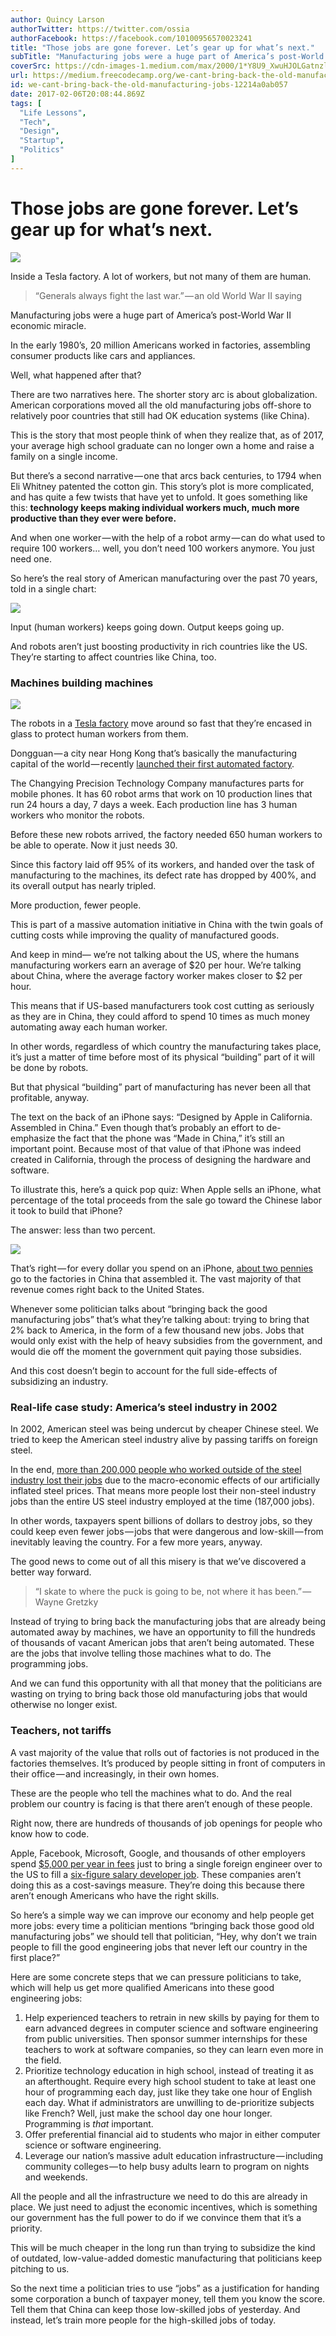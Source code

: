 ```yaml
---
author: Quincy Larson
authorTwitter: https://twitter.com/ossia
authorFacebook: https://facebook.com/10100956570023241
title: "Those jobs are gone forever. Let’s gear up for what’s next."
subTitle: "Manufacturing jobs were a huge part of America’s post-World War II economic miracle...."
coverSrc: https://cdn-images-1.medium.com/max/2000/1*Y8U9_XwuHJOLGatnzltJ1g.jpeg
url: https://medium.freecodecamp.org/we-cant-bring-back-the-old-manufacturing-jobs-12214a0ab057
id: we-cant-bring-back-the-old-manufacturing-jobs-12214a0ab057
date: 2017-02-06T20:08:44.869Z
tags: [
  "Life Lessons",
  "Tech",
  "Design",
  "Startup",
  "Politics"
]
---
```

# Those jobs are gone forever. Let’s gear up for what’s next.







![](https://cdn-images-1.medium.com/max/2000/1*Y8U9_XwuHJOLGatnzltJ1g.jpeg)

Inside a Tesla factory. A lot of workers, but not many of them are human.







> “Generals always fight the last war.” — an old World War II saying

Manufacturing jobs were a huge part of America’s post-World War II economic miracle.

In the early 1980’s, 20 million Americans worked in factories, assembling consumer products like cars and appliances.

Well, what happened after that?

There are two narratives here. The shorter story arc is about globalization. American corporations moved all the old manufacturing jobs off-shore to relatively poor countries that still had OK education systems (like China).

This is the story that most people think of when they realize that, as of 2017, your average high school graduate can no longer own a home and raise a family on a single income.

But there’s a second narrative — one that arcs back centuries, to 1794 when Eli Whitney patented the cotton gin. This story’s plot is more complicated, and has quite a few twists that have yet to unfold. It goes something like this: **technology keeps making individual workers much, much more productive than they ever were before.**

And when one worker — with the help of a robot army — can do what used to require 100 workers… well, you don’t need 100 workers anymore. You just need one.

So here’s the real story of American manufacturing over the past 70 years, told in a single chart:







![](https://cdn-images-1.medium.com/max/2000/1*bRripxuFEN0yDDIughcxTQ.jpeg)

Input (human workers) keeps going down. Output keeps going up.







And robots aren’t just boosting productivity in rich countries like the US. They’re starting to affect countries like China, too.

### Machines building machines



![](https://cdn-images-1.medium.com/max/1600/1*ixtoL-brj_J7UqEBIoBMUQ.gif)

The robots in a [Tesla factory](https://electrek.co/2016/07/31/tesla-gigafactory-robots-machines-battery-factory/) move around so fast that they’re encased in glass to protect human workers from them.



Dongguan — a city near Hong Kong that’s basically the manufacturing capital of the world — recently [launched their first automated factory](http://en.people.cn/n/2015/0715/c90000-8920747.html).

The Changying Precision Technology Company manufactures parts for mobile phones. It has 60 robot arms that work on 10 production lines that run 24 hours a day, 7 days a week. Each production line has 3 human workers who monitor the robots.

Before these new robots arrived, the factory needed 650 human workers to be able to operate. Now it just needs 30.

Since this factory laid off 95% of its workers, and handed over the task of manufacturing to the machines, its defect rate has dropped by 400%, and its overall output has nearly tripled.

More production, fewer people.

This is part of a massive automation initiative in China with the twin goals of cutting costs while improving the quality of manufactured goods.

And keep in mind— we’re not talking about the US, where the humans manufacturing workers earn an average of $20 per hour. We’re talking about China, where the average factory worker makes closer to $2 per hour.

This means that if US-based manufacturers took cost cutting as seriously as they are in China, they could afford to spend 10 times as much money automating away each human worker.

In other words, regardless of which country the manufacturing takes place, it’s just a matter of time before most of its physical “building” part of it will be done by robots.

But that physical “building” part of manufacturing has never been all that profitable, anyway.

The text on the back of an iPhone says: “Designed by Apple in California. Assembled in China.” Even though that’s probably an effort to de-emphasize the fact that the phone was “Made in China,” it’s still an important point. Because most of that value of that iPhone was indeed created in California, through the process of designing the hardware and software.

To illustrate this, here’s a quick pop quiz: When Apple sells an iPhone, what percentage of the total proceeds from the sale go toward the Chinese labor it took to build that iPhone?

The answer: less than two percent.



![](https://cdn-images-1.medium.com/max/1600/1*oHnB6BlFGEdttMAlX5IQHQ.png)



That’s right — for every dollar you spend on an iPhone, [about two pennies](https://www.dropbox.com/s/ihlmxg97ec0hcb1/Value_iPad_iPhone.pdf?dl=0) go to the factories in China that assembled it. The vast majority of that revenue comes right back to the United States.

Whenever some politician talks about “bringing back the good manufacturing jobs” that’s what they’re talking about: trying to bring that 2% back to America, in the form of a few thousand new jobs. Jobs that would only exist with the help of heavy subsidies from the government, and would die off the moment the government quit paying those subsidies.

And this cost doesn’t begin to account for the full side-effects of subsidizing an industry.

### **Real-life case study: America’s steel industry in 2002**

In 2002, American steel was being undercut by cheaper Chinese steel. We tried to keep the American steel industry alive by passing tariffs on foreign steel.

In the end, [more than 200,000 people who worked outside of the steel industry lost their jobs](http://www.tradepartnership.com/pdf_files/2002jobstudy.pdf) due to the macro-economic effects of our artificially inflated steel prices. That means more people lost their non-steel industry jobs than the entire US steel industry employed at the time (187,000 jobs).

In other words, taxpayers spent billions of dollars to destroy jobs, so they could keep even fewer jobs — jobs that were dangerous and low-skill — from inevitably leaving the country. For a few more years, anyway.

The good news to come out of all this misery is that we’ve discovered a better way forward.

> “I skate to where the puck is going to be, not where it has been.” — Wayne Gretzky

Instead of trying to bring back the manufacturing jobs that are already being automated away by machines, we have an opportunity to fill the hundreds of thousands of vacant American jobs that aren’t being automated. These are the jobs that involve telling those machines what to do. The programming jobs.

And we can fund this opportunity with all that money that the politicians are wasting on trying to bring back those old manufacturing jobs that would otherwise no longer exist.

### Teachers, not tariffs

A vast majority of the value that rolls out of factories is not produced in the factories themselves. It’s produced by people sitting in front of computers in their office — and increasingly, in their own homes.

These are the people who tell the machines what to do. And the real problem our country is facing is that there aren’t enough of these people.

Right now, there are hundreds of thousands of job openings for people who know how to code.

Apple, Facebook, Microsoft, Google, and thousands of other employers spend [$5,000 per year in fees](https://www.upcounsel.com/blog/what-is-the-costs-for-an-employer-to-sponsor-an-h1b-visa) just to bring a single foreign engineer over to the US to fill a [six-figure salary developer job](http://h1bdata.info/listlca.php?em=apple%20inc). These companies aren’t doing this as a cost-savings measure. They’re doing this because there aren’t enough Americans who have the right skills.

So here’s a simple way we can improve our economy and help people get more jobs: every time a politician mentions “bringing back those good old manufacturing jobs” we should tell that politician, “Hey, why don’t we train people to fill the good engineering jobs that never left our country in the first place?”

Here are some concrete steps that we can pressure politicians to take, which will help us get more qualified Americans into these good engineering jobs:

1.  Help experienced teachers to retrain in new skills by paying for them to earn advanced degrees in computer science and software engineering from public universities. Then sponsor summer internships for these teachers to work at software companies, so they can learn even more in the field.
2.  Prioritize technology education in high school, instead of treating it as an afterthought. Require every high school student to take at least one hour of programming each day, just like they take one hour of English each day. What if administrators are unwilling to de-prioritize subjects like French? Well, just make the school day one hour longer. Programming is _that_ important.
3.  Offer preferential financial aid to students who major in either computer science or software engineering.
4.  Leverage our nation’s massive adult education infrastructure — including community colleges — to help busy adults learn to program on nights and weekends.

All the people and all the infrastructure we need to do this are already in place. We just need to adjust the economic incentives, which is something our government has the full power to do if we convince them that it’s a priority.

This will be much cheaper in the long run than trying to subsidize the kind of outdated, low-value-added domestic manufacturing that politicians keep pitching to us.

So the next time a politician tries to use “jobs” as a justification for handing some corporation a bunch of taxpayer money, tell them you know the score. Tell them that China can keep those low-skilled jobs of yesterday. And instead, let’s train more people for the high-skilled jobs of today.








